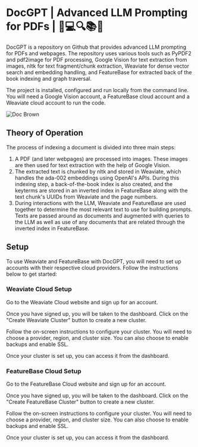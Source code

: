 # DocGPT | Advanced LLM Prompting for PDFs | 📝💻🔍📚💡
DocGPT is a repository on Github that provides advanced LLM prompting for PDFs and webpages. The repository uses various tools such as PyPDF2 and pdf2image for PDF processing, Google Vision for text extraction from images, nltk for text fragment/chunk extraction, Weaviate for dense vector search and embedding handling, and FeatureBase for extracted back of the book indexing and graph traversal.

The project is installed, configured and run locally from the command line. You will need a Google Vision account, a FeatureBase cloud account and a Weaviate cloud account to run the code.

![Doc Brown](https://github.com/FeatureBaseDB/DocGPT/blob/main/doc.jpg)

## Theory of Operation
The process of indexing a document is divided into three main steps:

1. A PDF (and later webpages) are processed into images. These images are then used for text extraction with the help of Google Vision.
2. The extracted text is chunked by nltk and stored in Weaviate, which handles the ada-002 embeddings using OpenAI's APIs. During this indexing step, a back-of-the-book index is also created, and the keyterms are stored in an inverted index in FeatureBase along with the text chunk's UUIDs from Weaviate and the page numbers.
3. During interactions with the LLM, Weaviate and FeatureBase are used together to determine the most relevant text to use for building prompts. Texts are passed around as documents and augmented with queries to the LLM as well as use of any documents that are related through the inverted index in FeatureBase.

## Setup
To use Weaviate and FeatureBase with DocGPT, you will need to set up accounts with their respective cloud providers. Follow the instructions below to get started:

### Weaviate Cloud Setup
Go to the Weaviate Cloud website and sign up for an account.

Once you have signed up, you will be taken to the dashboard. Click on the "Create Weaviate Cluster" button to create a new cluster.

Follow the on-screen instructions to configure your cluster. You will need to choose a provider, region, and cluster size. You can also choose to enable backups and enable SSL.

Once your cluster is set up, you can access it from the dashboard.

### FeatureBase Cloud Setup
Go to the FeatureBase Cloud website and sign up for an account.

Once you have signed up, you will be taken to the dashboard. Click on the "Create FeatureBase Cluster" button to create a new cluster.

Follow the on-screen instructions to configure your cluster. You will need to choose a provider, region, and cluster size. You can also choose to enable backups and enable SSL.

Once your cluster is set up, you can access it from the dashboard.
